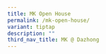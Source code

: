 ```yaml
---
title: MK Open House
permalink: /mk-open-house/
variant: tiptap
description: ""
third_nav_title: MK @ Dazhong
---
```

